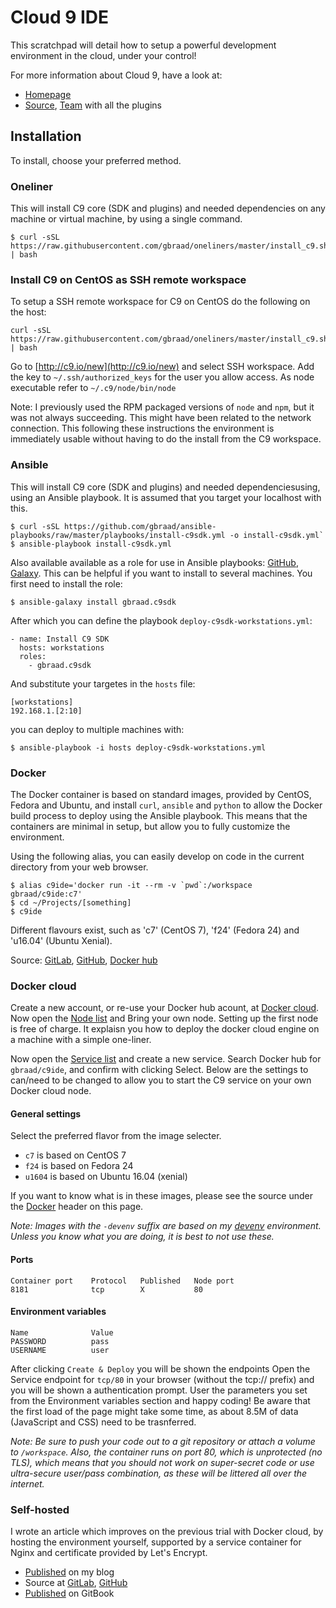 Cloud 9 IDE
===========

This scratchpad will detail how to setup a powerful development environment in the cloud, under your control!

For more information about Cloud 9, have a look at:

  * [Homepage](http://c9.io)
  * [Source](https://github.com/c9/core), [Team](https://github.com/c9) with all the plugins


## Installation
To install, choose your preferred method.


### Oneliner
This will install C9 core (SDK and plugins) and needed dependencies on any machine or virtual machine, by using a single command.

```
$ curl -sSL https://raw.githubusercontent.com/gbraad/oneliners/master/install_c9.sh | bash
```

### Install C9 on CentOS as SSH remote workspace

To setup a SSH remote workspace for C9 on CentOS do the following on the host:

```
curl -sSL https://raw.githubusercontent.com/gbraad/oneliners/master/install_c9.sh | bash
```

Go to [http://c9.io/new](http://c9.io/new) and select SSH workspace. Add the key to `~/.ssh/authorized_keys` for the user you allow access. As node executable refer to `~/.c9/node/bin/node`

Note: I previously used the RPM packaged versions of `node` and `npm`, but it was not always succeeding. This might have been related to the network connection. This following these instructions the environment is immediately usable without having to do the install from the C9 workspace.


### Ansible
This will install C9 core (SDK and plugins) and needed dependenciesusing, using an Ansible playbook. It is assumed that you target your localhost with this.

```
$ curl -sSL https://github.com/gbraad/ansible-playbooks/raw/master/playbooks/install-c9sdk.yml -o install-c9sdk.yml`
$ ansible-playbook install-c9sdk.yml
```

Also available available as a role for use in Ansible playbooks: [GitHub](github.com/gbraad/ansible-role-c9sdk), [Galaxy](https://galaxy.ansible.com/gbraad/c9sdk/). This can be helpful if you want to install to several machines. You first need to install the role:

```
$ ansible-galaxy install gbraad.c9sdk
```

After which you can define the playbook `deploy-c9sdk-workstations.yml`:
```
- name: Install C9 SDK
  hosts: workstations
  roles:
    - gbraad.c9sdk
```

And substitute your targetes in the `hosts` file:

```
[workstations]
192.168.1.[2:10]
```

you can deploy to multiple machines with:

```
$ ansible-playbook -i hosts deploy-c9sdk-workstations.yml
```


### Docker
The Docker container is based on standard images, provided by CentOS, Fedora and Ubuntu, and install `curl`, `ansible` and `python` to allow the Docker build process to deploy using the Ansible playbook. This means that the containers are minimal in setup, but allow you to fully customize the environment.

Using the following alias, you can easily develop on code in the current directory from your web browser.
```
$ alias c9ide='docker run -it --rm -v `pwd`:/workspace gbraad/c9ide:c7'
$ cd ~/Projects/[something]
$ c9ide
```

Different flavours exist, such as 'c7' (CentOS 7), 'f24' (Fedora 24) and 'u16.04' (Ubuntu Xenial).

Source: [GitLab](https://gitlab.com/gbraad/c9ide), [GitHub](https://github.com/gbraad/docker-c9ide), [Docker hub](https://hub.docker.com/r/gbraad/c9ide)


### Docker cloud

Create a new account, or re-use your Docker hub acount, at [Docker cloud](https://cloud.docker.com). Now open the [Node list](https://cloud.docker.com/node/cluster/list/) and Bring your own node. Setting up the first node is free of charge. It explaisn you how to deploy the docker cloud engine on a machine with a simple one-liner.

Now open the [Service list](https://cloud.docker.com/container/list/) and create a new service. Search Docker hub for `gbraad/c9ide`, and confirm with clicking Select. Below are the settings to can/need to be changed to allow you to start the C9 service on your own Docker cloud node.

#### General settings
Select the preferred flavor from the image selecter.

  * `c7` is based on CentOS 7
  * `f24` is based on Fedora 24
  * `u1604` is based on Ubuntu 16.04 (xenial)

If you want to know what is in these images, please see the source under the [Docker](#docker) header on this page.

_Note: Images with the `-devenv` suffix are based on my [devenv](htttp://github.com/gbraad/devenv) environment. Unless you know what you are doing, it is best to not use these._


#### Ports
```
Container port    Protocol   Published   Node port
8181              tcp        X           80
```

#### Environment variables
```
Name              Value
PASSWORD          pass
USERNAME          user
```

After clicking `Create & Deploy` you will be shown the endpoints Open the Service endpoint for `tcp/80` in your browser
(without the tcp:// prefix) and you will be shown a authentication prompt. User the parameters you set from the
Environment variables section and happy coding! Be aware that the first load of the page might take some time, as about 8.5M of data (JavaScript and CSS) need to be trasnferred.

_Note: Be sure to push your code out to a git repository or attach a volume to `/workspace`. Also, the container runs on port 80, which is unprotected (no TLS), which means that you should not work on super-secret code or use ultra-secure user/pass combination, as these will be littered all over the internet._


### Self-hosted
I wrote an article which improves on the previous trial with Docker cloud, by hosting the environment yourself, supported by a service container for Nginx and certificate provided by Let's Encrypt.

  * [Published](http://gbraad.nl/blog/setting-up-a-powerful-self-hosted-ide-in-the-cloud.html) on my blog
  * Source at [GitLab](https://gitlab.com/gbraad/blog-content/blob/master/0004-setup-self-hosted-cloud9.md), [GitHub](https://github.com/gbraad/blog-content/blob/master/0004-setup-self-hosted-cloud9.md)
  * [Published](https://gbraad.gitbooks.io/blog-articles/content/0004-setup-self-hosted-cloud9.html) on GitBook
